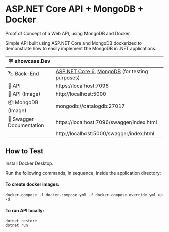 # ASP.NET Core API + MongoDB + Docker
Proof of Concept of a Web API, using MongoDB and Docker.

Simple API built using ASP.NET Core and MongoDB dockerized to demonstrate how to easily implement the MongoDB in .NET applications.

| :placard: showcase.Dev |     |
| -------------  | --- |
| :label: Back-End | [ASP.NET Core 6](https://learn.microsoft.com/en-us/aspnet/core/release-notes/aspnetcore-6.0), [MongoDB](https://www.mongodb.com/docs/atlas/) (for testing purposes)
| :rocket: API     | https://localhost:7096 
| :whale: API (Image)    | http://localhost:5000 
| :package: MongoDB (Image)   | mongodb://catalogdb:27017 
| :bookmark_tabs: Swagger Documentation   |  https://localhost:7096/swagger/index.html 
|                                          |  http://localhost:5000/swagger/index.html


## How to Test

Install Docker Desktop.

Run the following commands, in sequence, inside the application directory:

#### To create docker images:
```
docker-compose -f docker-compose.yml -f docker-compose.override.yml up -d
```

#### To run API locally:
```
dotnet restore
dotnet run
```
